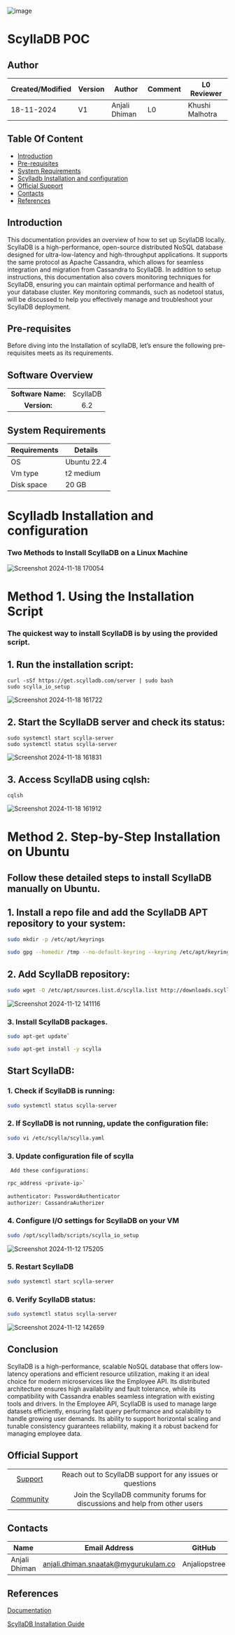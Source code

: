 ![image](https://github.com/user-attachments/assets/31897406-2fe7-449a-9df7-6dc55cd9ec5e)


# ScyllaDB POC

## Author

| Created/Modified | Version | Author               | Comment         | L0 Reviewer      |
|-------------------|---------|----------------------|-----------------|------------------|
| 18-11-2024        | V1     | Anjali Dhiman | L0    |  Khushi Malhotra |

## Table Of Content

- [Introduction](#introduction)
- [Pre-requisites](#pre-requisites)
- [System Requirements](#system-requirements)
- [Scylladb Installation and configuration](#scylladb-installation-and-configuration)
- [Official Support](#official-support)
- [Contacts](#contacts)
- [References](#references)


## Introduction
This documentation provides an overview of how to set up ScyllaDB locally. ScyllaDB is a high-performance, open-source distributed NoSQL database designed for ultra-low-latency and high-throughput applications. It supports the same protocol as Apache Cassandra, which allows for seamless integration and migration from Cassandra to ScyllaDB. In addition to setup instructions, this documentation also covers monitoring techniques for ScyllaDB, ensuring you can maintain optimal performance and health of your database cluster. Key monitoring commands, such as nodetool status, will be discussed to help you effectively manage and troubleshoot your ScyllaDB deployment.

## Pre-requisites

Before diving into the Installation of scyllaDB, let’s ensure the following pre-requisites meets as its requirements.

## Software Overview
|                  |         |
|:----------------:|:-------:|
| **Software Name:**| ScyllaDB|
|**Version:**| 6.2 |

## System Requirements
| **Requirements** | **Details** |
|---------|---------|
| OS |  Ubuntu 22.4 |
| Vm type | t2 medium |
| Disk space | 20 GB |



# Scylladb Installation and configuration
### Two Methods to Install ScyllaDB on a Linux Machine
![Screenshot 2024-11-18 170054](https://github.com/user-attachments/assets/25da80d4-4f36-41c4-bc0a-0a8374e91ff3)


# Method 1. Using the Installation Script
### The quickest way to install ScyllaDB is by using the provided script.

## 1. Run the installation script:
```
curl -sSf https://get.scylladb.com/server | sudo bash
sudo scylla_io_setup
```
![Screenshot 2024-11-18 161722](https://github.com/user-attachments/assets/3be1e5c9-76dc-42a1-85ba-27e17721ed84)


## 2. Start the ScyllaDB server and check its status:
```
sudo systemctl start scylla-server
sudo systemctl status scylla-server
```
![Screenshot 2024-11-18 161831](https://github.com/user-attachments/assets/9c6a0d24-22a6-44d9-ae19-79b1757f9dd7)

## 3. Access ScyllaDB using cqlsh:
```
cqlsh
```
![Screenshot 2024-11-18 161912](https://github.com/user-attachments/assets/3654db11-4887-4fce-895b-45d8211ac164)

# Method 2. Step-by-Step Installation on Ubuntu
## Follow these detailed steps to install ScyllaDB manually on Ubuntu.

## 1. Install a repo file and add the ScyllaDB APT repository to your system:

```bash
sudo mkdir -p /etc/apt/keyrings

sudo gpg --homedir /tmp --no-default-keyring --keyring /etc/apt/keyrings/scylladb.gpg --keyserver hkp://keyserver.ubuntu.com:80 --recv-keys A43E06657BAC99E3
```

## 2. Add ScyllaDB repository:
  
```bash
sudo wget -O /etc/apt/sources.list.d/scylla.list http://downloads.scylladb.com/deb/debian/scylla-6.2.list
```

![Screenshot 2024-11-12 141116](https://github.com/user-attachments/assets/ab1d7faf-e3ef-41e9-8d84-9a830bd85777)

### 3. Install ScyllaDB packages.

```bash
sudo apt-get update`

sudo apt-get install -y scylla
```

## **Start ScyllaDB**:

### 1. Check if ScyllaDB is running:

```bash 
sudo systemctl status scylla-server
```

### 2. If ScyllaDB is not running, update the configuration file:

```bash
sudo vi /etc/scylla/scylla.yaml
```

### 3. Update configuration file of scylla
```bash
 Add these configurations:

rpc_address <private-ip>`
  
authenticator: PasswordAuthenticator
authorizer: CassandraAuthorizer
```

### 4. Configure I/O settings for ScyllaDB on your VM

```bash
sudo /opt/scylladb/scripts/scylla_io_setup
```

![Screenshot 2024-11-12 175205](https://github.com/user-attachments/assets/c6e9883b-1e08-4159-a7b5-a486db9fe076)



### 5. Restart ScyllaDB

```bash 
sudo systemctl start scylla-server
```

### 6. Verify ScyllaDB status:

```bash
sudo systemctl status scylla-server
```

![Screenshot 2024-11-12 142659](https://github.com/user-attachments/assets/11a54d9e-9783-466f-831f-260cdc9e0e3f)

## Conclusion

ScyllaDB is a high-performance, scalable NoSQL database that offers low-latency operations and efficient resource utilization, making it an ideal choice for modern microservices like the Employee API. Its distributed architecture ensures high availability and fault tolerance, while its compatibility with Cassandra enables seamless integration with existing tools and drivers. In the Employee API, ScyllaDB is used to manage large datasets efficiently, ensuring fast query performance and scalability to handle growing user demands. Its ability to support horizontal scaling and tunable consistency guarantees reliability, making it a robust backend for managing employee data.


## Official Support

|                |                                       |
|:--------------:|:-------------------------------------:|
|[Support](https://www.scylladb.com/product/support/)|Reach out to ScyllaDB support for any issues or questions|
|[Community](https://forum.scylladb.com/)|Join the ScyllaDB community forums for discussions and help from other users|


## Contacts

| Name| Email Address      | GitHub | URL |
|-----|--------------------------|----------|---------|
| Anjali Dhiman | anjali.dhiman.snaatak@mygurukulam.co |  Anjaliopstree  |  https://github.com/Anjaliopstree  |

## References

[Documentation](https://github.com/avengers-p11/Documentation/blob/main/OT%20MS%20Understanding/ScyllaDB/ScyllaDB%20Documentation/README.md)

[ScyllaDB Installation Guide](https://opensource.docs.scylladb.com/stable/getting-started/install-scylla/index.html)
